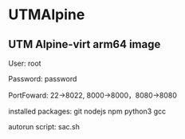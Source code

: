 # UTMAlpine
## UTM Alpine-virt arm64 image
User: root

Password: password

PortFoward: 22->8022, 8000->8000，8080->8080

installed packages: git nodejs npm python3 gcc

autorun script: sac.sh
